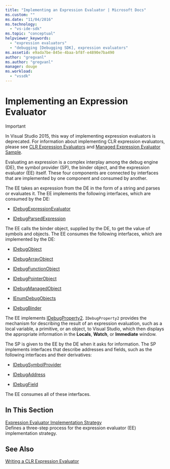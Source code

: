 ```yaml
---
title: "Implementing an Expression Evaluator | Microsoft Docs"
ms.custom: ""
ms.date: "11/04/2016"
ms.technology: 
  - "vs-ide-sdk"
ms.topic: "conceptual"
helpviewer_keywords: 
  - "expression evaluators"
  - "debugging [Debugging SDK], expression evaluators"
ms.assetid: e9ada7be-845e-4baa-bf8f-e4890e7ba490
author: "gregvanl"
ms.author: "gregvanl"
manager: douge
ms.workload: 
  - "vssdk"
---
```

# Implementing an Expression Evaluator
> [!IMPORTANT]
>  In Visual Studio 2015, this way of implementing expression evaluators is deprecated. For information about implementing CLR expression evaluators, please see [CLR Expression Evaluators](https://github.com/Microsoft/ConcordExtensibilitySamples/wiki/CLR-Expression-Evaluators) and [Managed Expression Evaluator Sample](https://github.com/Microsoft/ConcordExtensibilitySamples/wiki/Managed-Expression-Evaluator-Sample).  
  
 Evaluating an expression is a complex interplay among the debug engine (DE), the symbol provider (SP), the binder object, and the expression evaluator (EE) itself. These four components are connected by interfaces that are implemented by one component and consumed by another.  
  
 The EE takes an expression from the DE in the form of a string and parses or evaluates it. The EE implements the following interfaces, which are consumed by the DE:  
  
-   [IDebugExpressionEvaluator](../../extensibility/debugger/reference/idebugexpressionevaluator.md)  
  
-   [IDebugParsedExpression](../../extensibility/debugger/reference/idebugparsedexpression.md)  
  
 The EE calls the binder object, supplied by the DE, to get the value of symbols and objects. The EE consumes the following interfaces, which are implemented by the DE:  
  
-   [IDebugObject](../../extensibility/debugger/reference/idebugobject.md)  
  
-   [IDebugArrayObject](../../extensibility/debugger/reference/idebugarrayobject.md)  
  
-   [IDebugFunctionObject](../../extensibility/debugger/reference/idebugfunctionobject.md)  
  
-   [IDebugPointerObject](../../extensibility/debugger/reference/idebugpointerobject.md)  
  
-   [IDebugManagedObject](../../extensibility/debugger/reference/idebugmanagedobject.md)  
  
-   [IEnumDebugObjects](../../extensibility/debugger/reference/ienumdebugobjects.md)  
  
-   [IDebugBinder](../../extensibility/debugger/reference/idebugbinder.md)  
  
 The EE implements [IDebugProperty2](../../extensibility/debugger/reference/idebugproperty2.md). `IDebugProperty2` provides the mechanism for describing the result of an expression evaluation, such as a local variable, a primitive, or an object, to Visual Studio, which then displays the appropriate information in the **Locals**, **Watch**, or **Immediate** window.  
  
 The SP is given to the EE by the DE when it asks for information. The SP implements interfaces that describe addresses and fields, such as the following interfaces and their derivatives:  
  
-   [IDebugSymbolProvider](../../extensibility/debugger/reference/idebugsymbolprovider.md)  
  
-   [IDebugAddress](../../extensibility/debugger/reference/idebugaddress.md)  
  
-   [IDebugField](../../extensibility/debugger/reference/idebugfield.md)  
  
 The EE consumes all of these interfaces.  
  
## In This Section  
 [Expression Evaluator Implementation Strategy](../../extensibility/debugger/expression-evaluator-implementation-strategy.md)  
 Defines a three-step process for the expression evaluator (EE) implementation strategy.  
  
## See Also  
 [Writing a CLR Expression Evaluator](../../extensibility/debugger/writing-a-common-language-runtime-expression-evaluator.md)